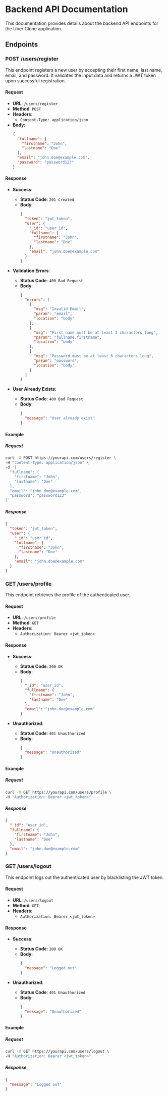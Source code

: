 # Backend API Documentation

This documentation provides details about the backend API endpoints for the Uber Clone application.

## Endpoints

### POST /users/register

This endpoint registers a new user by accepting their first name, last name, email, and password. It validates the input data and returns a JWT token upon successful registration.

#### Request

- **URL**: `/users/register`
- **Method**: `POST`
- **Headers**: 
  - `Content-Type: application/json`
- **Body**:
  ```json
  {
    "fullname": {
      "firstname": "John",
      "lastname": "Doe"
    },
    "email": "john.doe@example.com",
    "password": "password123"
  }
  ```

#### Response

- **Success**: 
  - **Status Code**: `201 Created`
  - **Body**:
    ```json
    {
      "token": "jwt_token",
      "user": {
        "_id": "user_id",
        "fullname": {
          "firstname": "John",
          "lastname": "Doe"
        },
        "email": "john.doe@example.com"
      }
    }
    ```

- **Validation Errors**:
  - **Status Code**: `400 Bad Request`
  - **Body**:
    ```json
    {
      "errors": [
        {
          "msg": "Invalid Email",
          "param": "email",
          "location": "body"
        },
        {
          "msg": "First name must be at least 3 characters long",
          "param": "fullname.firstname",
          "location": "body"
        },
        {
          "msg": "Password must be at least 6 characters long",
          "param": "password",
          "location": "body"
        }
      ]
    }
    ```

- **User Already Exists**:
  - **Status Code**: `400 Bad Request`
  - **Body**:
    ```json
    {
      "message": "User already exist"
    }
    ```

#### Example

##### Request
```bash
curl -X POST https://yourapi.com/users/register \
-H "Content-Type: application/json" \
-d '{
  "fullname": {
    "firstname": "John",
    "lastname": "Doe"
  },
  "email": "john.doe@example.com",
  "password": "password123"
}'
```

##### Response
```json
{
  "token": "jwt_token",
  "user": {
    "_id": "user_id",
    "fullname": {
      "firstname": "John",
      "lastname": "Doe"
    },
    "email": "john.doe@example.com"
  }
}
```

### GET /users/profile

This endpoint retrieves the profile of the authenticated user.

#### Request

- **URL**: `/users/profile`
- **Method**: `GET`
- **Headers**: 
  - `Authorization: Bearer <jwt_token>`

#### Response

- **Success**: 
  - **Status Code**: `200 OK`
  - **Body**:
    ```json
    {
      "_id": "user_id",
      "fullname": {
        "firstname": "John",
        "lastname": "Doe"
      },
      "email": "john.doe@example.com"
    }
    ```

- **Unauthorized**:
  - **Status Code**: `401 Unauthorized`
  - **Body**:
    ```json
    {
      "message": "Unauthorized"
    }
    ```

#### Example

##### Request
```bash
curl -X GET https://yourapi.com/users/profile \
-H "Authorization: Bearer <jwt_token>"
```

##### Response
```json
{
  "_id": "user_id",
  "fullname": {
    "firstname": "John",
    "lastname": "Doe"
  },
  "email": "john.doe@example.com"
}
```

### GET /users/logout

This endpoint logs out the authenticated user by blacklisting the JWT token.

#### Request

- **URL**: `/users/logout`
- **Method**: `GET`
- **Headers**: 
  - `Authorization: Bearer <jwt_token>`

#### Response

- **Success**: 
  - **Status Code**: `200 OK`
  - **Body**:
    ```json
    {
      "message": "Logged out"
    }
    ```

- **Unauthorized**:
  - **Status Code**: `401 Unauthorized`
  - **Body**:
    ```json
    {
      "message": "Unauthorized"
    }
    ```

#### Example

##### Request
```bash
curl -X GET https://yourapi.com/users/logout \
-H "Authorization: Bearer <jwt_token>"
```

##### Response
```json
{
  "message": "Logged out"
}
```
